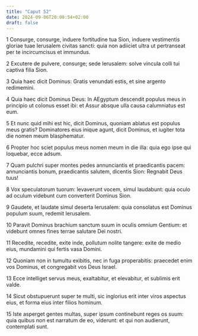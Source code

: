 ```yaml
---
title: "Caput 52"
date: 2024-09-06T20:00:54+02:00
draft: false
---
```



1 Consurge, consurge, induere fortitudine tua Sion, induere vestimentis gloriae tuae Ierusalem civitas sancti: quia non adiiciet ultra ut pertranseat per te incircumcisus et immundus.

2 Excutere de pulvere, consurge; sede Ierusalem: solve vincula colli tui captiva filia Sion.

3 Quia haec dicit Dominus: Gratis venundati estis, et sine argento redimemini.

4 Quia haec dicit Dominus Deus: In AEgyptum descendit populus meus in principio ut colonus esset ibi: et Assur absque ulla causa calumniatus est eum.

5 Et nunc quid mihi est hic, dicit Dominus, quoniam ablatus est populus meus gratis? Dominatores eius inique agunt, dicit Dominus, et iugiter tota die nomen meum blasphematur.

6 Propter hoc sciet populus meus nomen meum in die illa: quia ego ipse qui loquebar, ecce adsum.

7 Quam pulchri super montes pedes annunciantis et praedicantis pacem: annunciantis bonum, praedicantis salutem, dicentis Sion: Regnabit Deus tuus!

8 Vox speculatorum tuorum: levaverunt vocem, simul laudabunt: quia oculo ad oculum videbunt cum converterit Dominus Sion.

9 Gaudete, et laudate simul deserta Ierusalem: quia consolatus est Dominus populum suum, redemit Ierusalem.

10 Paravit Dominus brachium sanctum suum in oculis omnium Gentium: et videbunt omnes fines terrae salutare Dei nostri.

11 Recedite, recedite, exite inde, pollutum nolite tangere: exite de medio eius, mundamini qui fertis vasa Domini.

12 Quoniam non in tumultu exibitis, nec in fuga properabitis: praecedet enim vos Dominus, et congregabit vos Deus Israel.

13 Ecce intelliget servus meus, exaltabitur, et elevabitur, et sublimis erit valde.

14 Sicut obstupuerunt super te multi, sic inglorius erit inter viros aspectus eius, et forma eius inter filios hominum.

15 Iste asperget gentes multas, super ipsum continebunt reges os suum: quia quibus non est narratum de eo, viderunt: et qui non audierunt, contemplati sunt.

